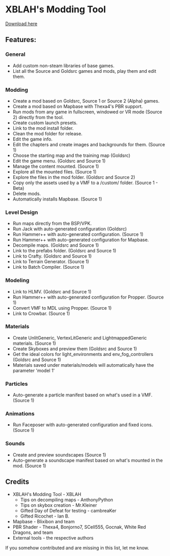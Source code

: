 # XBLAH's Modding Tool

[Download here](https://github.com/jean-knapp/xblah-modding-tool/releases/latest)

## Features:

### General
* Add custom non-steam libraries of base games.
* List all the Source and Goldsrc games and mods, play them and edit them.

### Modding
* Create a mod based on Goldsrc, Source 1 or Source 2 (Alpha) games.
* Create a mod based on Mapbase with Thexa4's PBR support.
* Run mods from any game in fullscreen, windowed or VR mode (Source 2) directly from the tool.
* Create custom launch presets.
* Link to the mod install folder.
* Clean the mod folder for release.
* Edit the game info.
* Edit the chapters and create images and backgrounds for them. (Source 1)
* Choose the starting map and the training map (Goldsrc)
* Edit the game menu. (Goldsrc and Source 1)
* Manage the content mounted. (Source 1)
* Explore all the mounted files. (Source 1)
* Explore the files in the mod folder. (Goldsrc and Source 2)
* Copy only the assets used by a VMF to a /custom/ folder. (Source 1 - Beta)
* Delete mods.
* Automatically installs Mapbase. (Source 1)

### Level Design
* Run maps directly from the BSP/VPK.
* Run Jack with auto-generated configuration (Goldsrc)
* Run Hammer++ with auto-generated configuration. (Source 1)
* Run Hammer++ with auto-generated configuration for Mapbase.
* Decompile maps. (Goldsrc and Source 1)
* Link to the prefabs folder. (Goldsrc and Source 1)
* Link to Crafty. (Goldsrc and Source 1)
* Link to Terrain Generator. (Source 1)
* Link to Batch Compiler. (Source 1)

### Modeling
* Link to HLMV. (Goldsrc and Source 1)
* Run Hammer++ with auto-generated configuration for Propper. (Source 1)
* Convert VMF to MDL using Propper. (Source 1)
* Link to Crowbar. (Source 1)

### Materials
* Create UnlitGeneric, VertexLitGeneric and LightmappedGeneric materials. (Source 1)
* Create Skyboxes and preview them (Goldsrc and Source 1)
* Get the ideal colors for light_environments and env_fog_controllers (Goldsrc and Source 1)
* Materials saved under materials/models will automatically have the parameter 'model 1'

### Particles
* Auto-generate a particle manifest based on what's used in a VMF. (Source 1)

### Animations
* Run Faceposer with auto-generated configuration and fixed icons. (Source 1)

### Sounds
* Create and preview soundscapes (Source 1)
* Auto-generate a soundscape manifest based on what's mounted in the mod. (Source 1)

## Credits

* XBLAH's Modding Tool - XBLAH
  * Tips on decompiling maps - AnthonyPython
  * Tips on skybox creation - Mr.Kleiner
  * Gifted Day of Defeat for testing - cambreaKer
  * Gifted Ricochet - Ian B.
* Mapbase - Blixibon and team
* PBR Shader - Thexa4, Bonjorno7, SCell555, Gocnak, White Red Dragons, and team
* External tools - the respective authors

If you somehow contributed and are missing in this list, let me know.
